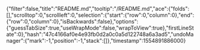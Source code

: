 {"filter":false,"title":"README.md","tooltip":"/README.md","ace":{"folds":[],"scrolltop":0,"scrollleft":0,"selection":{"start":{"row":0,"column":0},"end":{"row":0,"column":0},"isBackwards":false},"options":{"guessTabSize":true,"useWrapMode":false,"wrapToView":true},"firstLineState":0},"hash":"47c4166af0e4e93fb0d2a0c0a5d122748a6a3ad5","undoManager":{"mark":-1,"position":-1,"stack":[]},"timestamp":1554891886000}